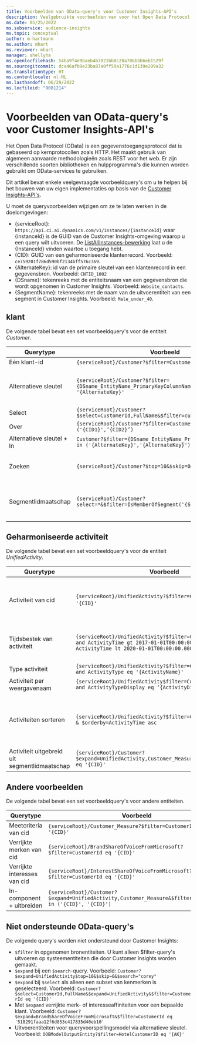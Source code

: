 ```yaml
---
title: Voorbeelden van OData-query's voor Customer Insights-API's
description: Veelgebruikte voorbeelden van voor het Open Data Protocol (OData) om een query uit te voeren op de Customer Insights-API's om gegevens te beoordelen.
ms.date: 05/25/2022
ms.subservice: audience-insights
ms.topic: conceptual
author: m-hartmann
ms.author: mhart
ms.reviewer: mhart
manager: shellyha
ms.openlocfilehash: 54ba9f4e9baeb4b7021bb8c20a706bbb6eb1529f
ms.sourcegitcommit: dca46afb9e23ba87a0ff59a1776c1d139e209a32
ms.translationtype: HT
ms.contentlocale: nl-NL
ms.lasthandoff: 06/29/2022
ms.locfileid: "9081214"
---
```

# <a name="odata-query-examples-for-customer-insights-apis"></a>Voorbeelden van OData-query's voor Customer Insights-API's

Het Open Data Protocol (OData) is een gegevenstoegangsprotocol dat is gebaseerd op kernprotocollen zoals HTTP. Het maakt gebruik van algemeen aanvaarde methodologieën zoals REST voor het web. Er zijn verschillende soorten bibliotheken en hulpprogramma's die kunnen worden gebruikt om OData-services te gebruiken.

Dit artikel bevat enkele veelgevraagde voorbeeldquery's om u te helpen bij het bouwen van uw eigen implementaties op basis van de [Customer Insights-API's](apis.md).

U moet de queryvoorbeelden wijzigen om ze te laten werken in de doelomgevingen: 

- {serviceRoot}: `https://api.ci.ai.dynamics.com/v1/instances/{instanceId}` waar {instanceId} is de GUID van de Customer Insights-omgeving waarop u een query wilt uitvoeren. De [ListAllInstances-bewerking](https://developer.ci.ai.dynamics.com/api-details#api=CustomerInsights&operation=Get-all-instances) laat u de {InstanceId} vinden waartoe u toegang hebt.
- {CID}: GUID van een geharmoniseerde klantenrecord. Voorbeeld: `ce759201f786d590bf2134bff576c369`.
- {AlternateKey}: id van de primaire sleutel van een klantenrecord in een gegevensbron. Voorbeeld: `CNTID_1002`
- {DSname}: tekenreeks met de entiteitsnaam van een gegevensbron die wordt opgenomen in Customer Insights. Voorbeeld: `Website_contacts`.
- {SegmentName}: tekenreeks met de naam van de uitvoerentiteit van een segment in Customer Insights. Voorbeeld: `Male_under_40`.

## <a name="customer"></a>klant

De volgende tabel bevat een set voorbeeldquery's voor de entiteit *Customer*.

|Querytype |Voorbeeld  | Notitie  |
|---------|---------|---------|
|Eén klant-id     | `{serviceRoot}/Customer?$filter=CustomerId eq '{CID}'`          |  |
|Alternatieve sleutel    | `{serviceRoot}/Customer?$filter={DSname_EntityName_PrimaryKeyColumnName} eq '{AlternateKey}'`         |  Alternatieve sleutels blijven bestaan in de geharmoniseerde klantentiteit       |
|Select   | `{serviceRoot}/Customer?$select=CustomerId,FullName&$filter=customerid eq '1'`        |         |
|Over    | `{serviceRoot}/Customer?$filter=CustomerId in ('{CID1}',’{CID2}’)`        |         |
|Alternatieve sleutel + In   | `Customer?$filter={DSname_EntityName_PrimaryKeyColumnName} in ('{AlternateKey}','{AlternateKey}')`         |         |
|Zoeken  | `{serviceRoot}/Customer?$top=10&$skip=0&$search="string"`        |   Retourneert top 10 resultaten voor een zoekreeks      |
|Segmentlidmaatschap  | `{serviceRoot}/Customer?select=*&$filter=IsMemberOfSegment('{SegmentName}')&$top=10`     | Retourneert een vooraf ingesteld aantal rijen van de segmentatie-entiteit.      |

## <a name="unified-activity"></a>Geharmoniseerde activiteit

De volgende tabel bevat een set voorbeeldquery's voor de entiteit *UnifiedActivity*.

|Querytype |Voorbeeld  | Notitie  |
|---------|---------|---------|
|Activiteit van cid     | `{serviceRoot}/UnifiedActivity?$filter=CustomerId eq '{CID}'`          | Geeft activiteiten van een specifiek klantprofiel weer |
|Tijdsbestek van activiteit    | `{serviceRoot}/UnifiedActivity?$filter=CustomerId eq '{CID}' and ActivityTime gt 2017-01-01T00:00:00.000Z and ActivityTime lt 2020-01-01T00:00:00.000Z`     |  Activiteiten van een klantprofiel binnen een tijdsbestek       |
|Type activiteit    |   `{serviceRoot}/UnifiedActivity?$filter=CustomerId eq '{CID}' and ActivityType eq '{ActivityName}'`        |         |
|Activiteit per weergavenaam     | `{serviceRoot}/UnifiedActivity$filter=CustomerId eq ‘{CID}’ and ActivityTypeDisplay eq ‘{ActivityDisplayName}’`        | |
|Activiteiten sorteren    | `{serviceRoot}/UnifiedActivity?$filter=CustomerId eq ‘{CID}’ & $orderby=ActivityTime asc`     |  In oplopende of aflopende volgorde activiteiten sorteren       |
|Activiteit uitgebreid uit segmentlidmaatschap  |   `{serviceRoot}/Customer?$expand=UnifiedActivity,Customer_Measure&$filter=CustomerId eq '{CID}'`     |         |

## <a name="other-examples"></a>Andere voorbeelden

De volgende tabel bevat een set voorbeeldquery's voor andere entiteiten.

|Querytype |Voorbeeld  | Notitie  |
|---------|---------|---------|
|Meetcriteria van cid    | `{serviceRoot}/Customer_Measure?$filter=CustomerId eq '{CID}'`          |  |
|Verrijkte merken van cid    | `{serviceRoot}/BrandShareOfVoiceFromMicrosoft?$filter=CustomerId eq '{CID}'`  |       |
|Verrijkte interesses van cid    |   `{serviceRoot}/InterestShareOfVoiceFromMicrosoft?$filter=CustomerId eq '{CID}'`       |         |
|In-component + uitbreiden     | `{serviceRoot}/Customer?$expand=UnifiedActivity,Customer_Measure&$filter=CustomerId in ('{CID}', '{CID}')`         | |

## <a name="not-supported-odata-queries"></a>Niet ondersteunde OData-query's

De volgende query's worden niet ondersteund door Customer Insights:

- `$filter` in opgenomen bronentiteiten. U kunt alleen $filter-query's uitvoeren op systeementiteiten die door Customer Insights worden gemaakt.
- `$expand` bij een `$search`-query. Voorbeeld: `Customer?$expand=UnifiedActivity$top=10&$skip=0&$search="corey"`
- `$expand` bij `$select` als alleen een subset van kenmerken is geselecteerd. Voorbeeld: `Customer?$select=CustomerId,FullName&$expand=UnifiedActivity&$filter=CustomerId eq '{CID}'`
- Met `$expand` verrijkte merk- of interesseaffiniteiten voor een bepaalde klant. Voorbeeld: `Customer?$expand=BrandShareOfVoiceFromMicrosoft&$filter=CustomerId eq '518291faaa12f6d853c417835d40eb10'`
- Uitvoerentiteiten voor queryvoorspellingsmodel via alternatieve sleutel. Voorbeeld: `OOBModelOutputEntity?$filter=HotelCustomerID eq '{AK}'`
